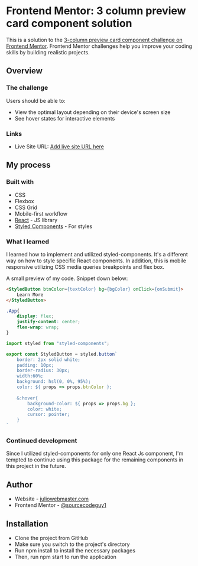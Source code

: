 # Frontend Mentor: 3 column preview card component solution

This is a solution to the [3-column preview card component challenge on Frontend Mentor](https://www.frontendmentor.io/challenges/3column-preview-card-component-pH92eAR2-). Frontend Mentor challenges help you improve your coding skills by building realistic projects.

## Overview

### The challenge

Users should be able to:

- View the optimal layout depending on their device's screen size
- See hover states for interactive elements

### Links

- Live Site URL: [Add live site URL here](https://your-live-site-url.com)

## My process

### Built with

- CSS
- Flexbox
- CSS Grid
- Mobile-first workflow
- [React](https://reactjs.org/) - JS library
- [Styled Components](https://styled-components.com/) - For styles

### What I learned

I learned how to implement and utilized styled-components. It's a different way on how to style specific React components.
In addition, this is mobile responsive utilizing CSS media queries breakpoints and flex box.

A small preview of my code. Snippet down below:

```html
<StyledButton btnColor={textColor} bg={bgColor} onClick={onSubmit}>
    Learn More
</StyledButton>
```
```css
.App{
    display: flex;
    justify-content: center;
    flex-wrap: wrap;
}
```
```js
import styled from "styled-components";

export const StyledButton = styled.button`
    border: 2px solid white;
    padding: 10px;
    border-radius: 30px;
    width:60%;
    background: hsl(0, 0%, 95%);
    color: ${ props => props.btnColor };
    
    &:hover{
        background-color: ${ props => props.bg };
        color: white;
        cursor: pointer;
    }
`
```

### Continued development

Since I utilized styled-components for only one React Js component,
I'm tempted to continue using this package for the remaining components
in this project in the future.

## Author

- Website - [juliowebmaster.com](https://juliowebmaster.com)
- Frontend Mentor - [@sourcecodeguy1](https://www.frontendmentor.io/profile/sourcecodeguy1)

## Installation

- Clone the project from GitHub
- Make sure you switch to the project's directory
- Run npm install to install the necessary packages
- Then, run npm start to run the application
